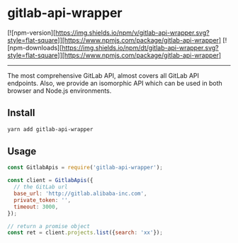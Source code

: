 # gitlab-api-wrapper

[![npm-version][https://img.shields.io/npm/v/gitlab-api-wrapper.svg?style=flat-square]][https://www.npmjs.com/package/gitlab-api-wrapper]
[![npm-downloads][https://img.shields.io/npm/dt/gitlab-api-wrapper.svg?style=flat-square]][https://www.npmjs.com/package/gitlab-api-wrapper]

---

The most comprehensive GitLab API, almost covers all GitLab API endpoints. Also, we provide an isomorphic API which can be used in both browser and Node.js environments.

## Install

```bash
yarn add gitlab-api-wrapper
```

## Usage

```js
const GitlabApis = require('gitlab-api-wrapper');

const client = GitlabApis({
  // the GitLab url
  base_url: 'http://gitlab.alibaba-inc.com',
  private_token: '',
  timeout: 3000,
});

// return a promise object
const ret = client.projects.list({search: 'xx'});
```
